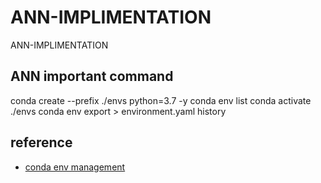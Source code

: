 # ANN-IMPLIMENTATION

ANN-IMPLIMENTATION

## ANN important command

conda create --prefix ./envs python=3.7 -y
conda env list
conda activate ./envs
conda env export > environment.yaml
history

## reference

- [conda env management](https://docs.conda.io/projects/conda/en/latest/user-guide/tasks/manage-environments.html)
